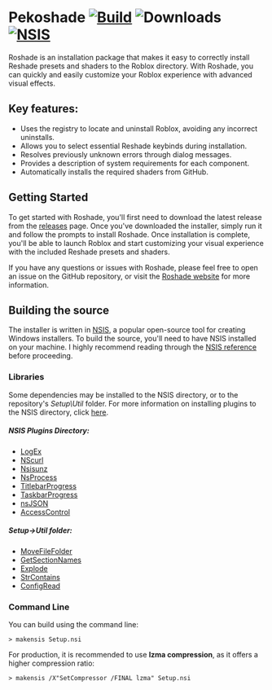 # Pekoshade [![Build](https://github.com/bulieme/Pekoshade/actions/workflows/nsis.yaml/badge.svg?branch=main)](https://github.com/bulieme/Pekoshade/actions/workflows/nsis.yaml) ![Downloads](https://img.shields.io/github/downloads/bulieme/Pekoshade/total) [![NSIS](https://badgen.net/badge/NSIS/3.08/cyan)](https://nsis.sourceforge.io/Download)

Roshade is an installation package that makes it easy to correctly install Reshade presets and shaders to the Roblox directory. With Roshade, you can quickly and easily customize your Roblox experience with advanced visual effects.

## Key features:
- Uses the registry to locate and uninstall Roblox, avoiding any incorrect uninstalls.
- Allows you to select essential Reshade keybinds during installation.
- Resolves previously unknown errors through dialog messages.
- Provides a description of system requirements for each component.
- Automatically installs the required shaders from GitHub.

## Getting Started
To get started with Roshade, you'll first need to download the latest release from the [releases](https://github.com/bituq/Roshade/releases) page. Once you've downloaded the installer, simply run it and follow the prompts to install Roshade. Once installation is complete, you'll be able to launch Roblox and start customizing your visual experience with the included Reshade presets and shaders.

If you have any questions or issues with Roshade, please feel free to open an issue on the GitHub repository, or visit the [Roshade website](https://roshade.com/) for more information.

## Building the source
The installer is written in [NSIS](https://nsis.sourceforge.io/Download "Download NSIS"), a popular open-source tool for creating Windows installers. To build the source, you'll need to have NSIS installed on your machine. I highly recommend reading through the [NSIS reference](https://nsis.sourceforge.io/Docs/Contents.html) before proceeding.

### Libraries
Some dependencies may be installed to the NSIS directory, or to the repository's *Setup\Util* folder. For more information on installing plugins to the NSIS directory, click [here](https://nsis.sourceforge.io/How_can_I_install_a_plugin).
##### NSIS Plugins Directory:
- [LogEx](https://nsis.sourceforge.io/LogEx_plug-in)
- [NScurl](https://github.com/negrutiu/nsis-nscurl)
- [Nsisunz](https://github.com/past-due/nsisunz)
- [NsProcess](https://nsis.sourceforge.io/mediawiki/index.php?title=NsProcess_plugin&oldid=24277)
- [TitlebarProgress](https://nsis.sourceforge.io/TitlebarProgress_plug-in)
- [TaskbarProgress](https://nsis.sourceforge.io/TaskbarProgress_plug-in)
- [nsJSON](https://nsis.sourceforge.io/NsJSON_plug-in)
- [AccessControl](https://nsis.sourceforge.io/AccessControl_plug-in)
##### Setup->Util folder:
- [MoveFileFolder](https://nsis.sourceforge.io/MoveFileFolder)
- [GetSectionNames](https://nsis.sourceforge.io/Get_all_section_names_of_INI_file)
- [Explode](https://nsis.sourceforge.io/Explode)
- [StrContains](https://nsis.sourceforge.io/StrContains)
- [ConfigRead](https://nsis.sourceforge.io/ConfigRead)

### Command Line
You can build using the command line:
```
> makensis Setup.nsi
```
For production, it is recommended to use **lzma compression**, as it offers a higher compression ratio:
```
> makensis /X"SetCompressor /FINAL lzma" Setup.nsi
```
